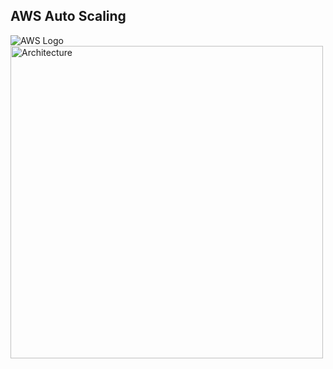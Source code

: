 ## AWS Auto Scaling 
![AWS Logo](https://a0.awsstatic.com/libra-css/images/logos/aws_logo_smile_1200x630.png)
<img src="images/arch-diagram.png" alt="Architecture" width="500"/>
